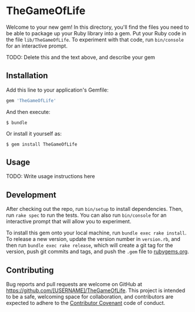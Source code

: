 # TheGameOfLife

Welcome to your new gem! In this directory, you'll find the files you need to be able to package up your Ruby library into a gem. Put your Ruby code in the file `lib/TheGameOfLife`. To experiment with that code, run `bin/console` for an interactive prompt.

TODO: Delete this and the text above, and describe your gem

## Installation

Add this line to your application's Gemfile:

```ruby
gem 'TheGameOfLife'
```

And then execute:

    $ bundle

Or install it yourself as:

    $ gem install TheGameOfLife

## Usage

TODO: Write usage instructions here

## Development

After checking out the repo, run `bin/setup` to install dependencies. Then, run `rake spec` to run the tests. You can also run `bin/console` for an interactive prompt that will allow you to experiment.

To install this gem onto your local machine, run `bundle exec rake install`. To release a new version, update the version number in `version.rb`, and then run `bundle exec rake release`, which will create a git tag for the version, push git commits and tags, and push the `.gem` file to [rubygems.org](https://rubygems.org).

## Contributing

Bug reports and pull requests are welcome on GitHub at https://github.com/[USERNAME]/TheGameOfLife. This project is intended to be a safe, welcoming space for collaboration, and contributors are expected to adhere to the [Contributor Covenant](contributor-covenant.org) code of conduct.

